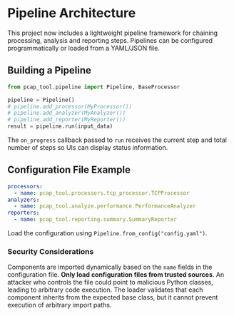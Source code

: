 # Pipeline Architecture

This project now includes a lightweight pipeline framework for chaining
processing, analysis and reporting steps.  Pipelines can be configured
programmatically or loaded from a YAML/JSON file.

## Building a Pipeline

```python
from pcap_tool.pipeline import Pipeline, BaseProcessor

pipeline = Pipeline()
# pipeline.add_processor(MyProcessor())
# pipeline.add_analyzer(MyAnalyzer())
# pipeline.add_reporter(MyReporter())
result = pipeline.run(input_data)
```

The ``on_progress`` callback passed to ``run`` receives the current
step and total number of steps so UIs can display status information.

## Configuration File Example

```yaml
processors:
  - name: pcap_tool.processors.tcp_processor.TCPProcessor
analyzers:
  - name: pcap_tool.analyze.performance.PerformanceAnalyzer
reporters:
  - name: pcap_tool.reporting.summary.SummaryReporter
```

Load the configuration using ``Pipeline.from_config("config.yaml")``.

### Security Considerations

Components are imported dynamically based on the ``name`` fields in the
configuration file. **Only load configuration files from trusted sources**.
An attacker who controls the file could point to malicious Python classes,
leading to arbitrary code execution. The loader validates that each component
inherits from the expected base class, but it cannot prevent execution of
arbitrary import paths.
